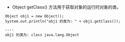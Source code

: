 * Object getClass() 方法用于获取对象的运行时对象的类。
```
Object obj1 = new Object();
System.out.println("obj1 的类为: " + obj1.getClass());

----
obj1 的类为: class java.lang.Object
``` 
